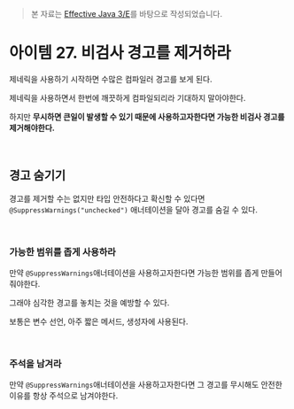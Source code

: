 > 본 자료는 [Effective Java 3/E]()를 바탕으로 작성되었습니다.

# 아이템 27. 비검사 경고를 제거하라

제네릭을 사용하기 시작하면 수많은 컴파일러 경고를 보게 된다.

제네릭을 사용하면서 한번에 깨끗하게 컴파일되리라 기대하지 말아야한다.

하지만 **무시하면 큰일이 발생할 수 있기 때문에 사용하고자한다면 가능한 비검사 경고를 제거해야한다.**

<br>

## 경고 숨기기
경고를 제거할 수는 없지만 타입 안전하다고 확신할 수 있다면 `@SuppressWarnings("unchecked")` 애너테이션을 달아 경고를 숨길 수 있다.

<br>

### 가능한 범위를 좁게 사용하라

만약 `@SuppressWarnings`애너테이션을 사용하고자한다면 가능한 범위를 좁게 만들어줘야한다.

그래야 심각한 경고를 놓치는 것을 예방할 수 있다.

보통은 변수 선언, 아주 짧은 메서드, 생성자에 사용된다.

<br>

### 주석을 남겨라
만약 `@SuppressWarnings`애너테이션을 사용하고자한다면 그 경고를 무시해도 안전한 이유를 항상 주석으로 남겨야한다.
